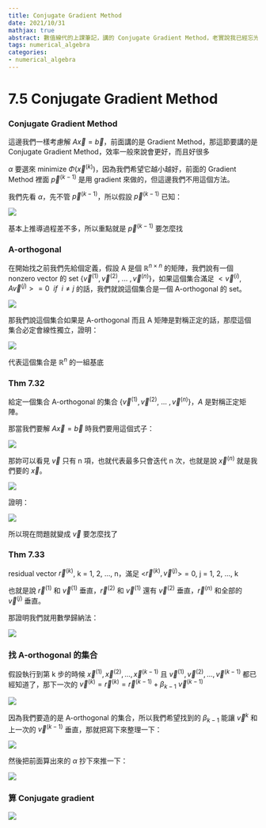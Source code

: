 ```yaml
---
title: Conjugate Gradient Method
date: 2021/10/31
mathjax: true
abstract: 數值線代的上課筆記，講的 Conjugate Gradient Method，老實說我已經忘光了
tags: numerical_algebra
categories:
- numerical_algebra
---
```


# 7.5 Conjugate Gradient Method

### Conjugate Gradient Method

這邊我們一樣考慮解 $A\vec x = \vec b$，前面講的是 Gradient Method，那這節要講的是 Conjugate Gradient Method，效率一般來說會更好，而且好很多

$\alpha$ 要選來 minimize $\Phi(\vec x^{(k)})$，因為我們希望它越小越好，前面的 Gradient Method 裡面 $\vec p^{(k-1)}$ 是用 gradient 來做的，但這邊我們不用這個方法。

我們先看 $\alpha$，先不管 $\vec p^{(k-1)}$，所以假設 $\vec p^{(k-1)}$ 已知：

![](https://i.imgur.com/eMKeK5Q.jpg)

基本上推導過程差不多，所以重點就是 $\vec p^{(k-1)}$ 要怎麼找

### A-orthogonal

在開始找之前我們先給個定義，假設 A 是個 $\mathbb{R}^{n\times n}$ 的矩陣，我們說有一個 nonzero vector 的 set $\{\vec v^{(1)}, \vec v^{(2)},\ ...\ , \vec v^{(n)}\}$，如果這個集合滿足 $<\vec v^{(i)}, A\vec v^{(j)}> = 0\  \ if\ \ i \ne j$ 的話，我們就說這個集合是一個 A-orthogonal 的 set。

![](https://i.imgur.com/yruJFp1.png)

那我們說這個集合如果是 A-orthogonal 而且 A 矩陣是對稱正定的話，那麼這個集合必定會線性獨立，證明：

![](https://i.imgur.com/Py7hbYz.jpg)

代表這個集合是 $\mathbb{R}^n$ 的一組基底

### Thm 7.32

給定一個集合 A-orthogonal 的集合 $\{\vec v^{(1)}, \vec v^{(2)},\ ...\ , \vec v^{(n)}\}$，$A$ 是對稱正定矩陣。

那當我們要解 $A\vec x = \vec b$ 時我們要用這個式子：

![](https://i.imgur.com/0SwpK03.png)

那妳可以看見 $\vec v$ 只有 n 項，也就代表最多只會迭代 n 次，也就是說 $\vec x^{(n)}$ 就是我們要的 $\vec x$。

![](https://i.imgur.com/BoKAiIk.png)

證明：

![](https://i.imgur.com/7jU8ZoQ.jpg)

所以現在問題就變成 $\vec v$ 要怎麼找了

### Thm 7.33

residual vector $\vec r^{(k)}$, k = 1, 2, ..., n，滿足 <$\vec r^{(k)}, \vec v^{(j)}$>$= 0$, j = 1, 2, ..., k

也就是說 $\vec r^{(1)}$ 和 $\vec v^{(1)}$ 垂直，$\vec r^{(2)}$ 和 $\vec v^{(1)}$ 還有 $\vec v^{(2)}$ 垂直，$\vec r^{(n)}$ 和全部的 $\vec v^{(j)}$ 垂直。

那證明我們就用數學歸納法：

![](https://i.imgur.com/aec9JWb.jpg)

### 找 A-orthogonal 的集合

假設執行到第 k 步的時候 $\vec x^{(1)}, \vec x^{(2)}, ... , \vec x^{(k-1)}$ 且 $\vec v^{(1)}, \vec v^{(2)}, ... , \vec v^{(k-1)}$ 都已經知道了，那下一次的 $\vec v^{(k)} = \vec r^{(k)} = \vec r^{(k-1)} + \beta_{k-1}\ \vec v^{(k-1)}$

![](https://i.imgur.com/ckjZQTy.png)

因為我們要造的是 A-orthogonal 的集合，所以我們希望找到的 $\beta_{k-1}$ 能讓 $\vec v^k$ 和上一次的 $\vec v^{(k-1)}$ 垂直，那就把寫下來整理一下：

![](https://i.imgur.com/JVCQTci.png)

然後把前面算出來的 $\alpha$ 抄下來推一下：

![](https://i.imgur.com/sv9fOQw.png)

### 算 Conjugate gradient

![](https://i.imgur.com/gsjvMql.jpg)